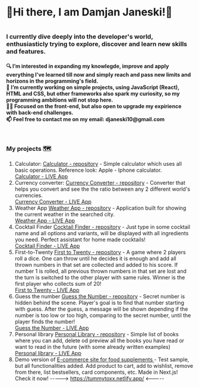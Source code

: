 <h1>👋Hi there, I am Damjan Janeski!👋<h1>

<h3>
 I currently dive deeply into the developer's world, enthusiasticly trying to explore, discover and learn new skills and features. </br>
 </h3>
 <h4>
🔍 I’m interested in expanding my knowlegde, improve and apply everything I've learned till now and simply reach and pass new limits and horizons in the programming's field.</br>
‎‍💼 I’m currently working on simple projects, using JavaScript (React), HTML and CSS, but other frameworks also spark my curiosity, so my programming ambitions will not stop here.</br>
👨‍💻 Focused on the front-end, but also open to upgrade my expirience with back-end challenges. </br>
📫 Feel free to contact me on my email: djaneski10@gmail.com</p></br></h4>

### My projects 🗺️
1. Calculator: <a href='https://github.com/damjanjaneski/calculator'>Calculator - repository</a> - Simple calculator which uses all basic operations. Reference look: Apple - Iphone calculator. <br> 
<a href='https://my-apple-calc.netlify.app'>Calculator - LIVE App</a>
2. Currency converter: <a href='https://github.com/damjanjaneski/currency-converter'>Currency Converter - repository</a> - Converter that helps you convert and see the the ratio between any 2 different world's currencies. <br>
<a href='https://my-currency.netlify.app'>Currency Converter - LIVE App</a>
3. Weather App <a href='https://github.com/damjanjaneski/weather-app'>Weather App - repository</a> - Application built for showing the current weather in the searched city. <br> 
<a href='https://weather-info-check.netlify.app'>Weather App - LIVE App</a>
4. Cocktail Finder <a href='https://github.com/damjanjaneski/cocktail-finder'> Cocktail Finder - repository</a> - Just type in some cocktail name and all options and variants, will be displayed with all ingredients you need. Perfect assistant for home made cocktails! <br>
<a href='https://all-cocktails.netlify.app'>Cocktail Finder - LIVE App</a>
5. First-to-Twenty <a href='https://github.com/damjanjaneski/first-to-twenty'>First to Twenty - repository</a> - A game where 2 players roll a dice. One can throw until he decides it is enough and add all thrown numbers in that set are collected and added to his score. If number 1 is rolled, all previous thrown numbers in that set are lost and the turn is switched to the other player with same rules. Winner is the first player who collects sum of 20! <br>
<a href='https://first-to-twenty.netlify.app'>First to Twenty - LIVE App</a>
6. Guess the number <a href='https://github.com/damjanjaneski/guess-the-number'>Guess the Number - repository</a> - Secret number is hidden behind the scene. Player's goal is to find that number starting with guess. After the guess, a message will be shown depending if the number is too low or too high, comparing to the secret number, until the player finds the number! <br>
<a href='https://my-hidden-number.netlify.app'>Guess the Number - LIVE App</a>
7. Personal library <a href='https://github.com/damjanjaneski/personal-library'>Personal Library - repository</a> - Simple list of books where you can add, delete od preview all the books you have read or want to read in the future (with some already written examples) <br> 
<a href='https://own-library.netlify.app'>Personal library - LIVE App</a>
8. Demo version of <a href="https://github.com/damjanjaneski/own-project"> E-commerce site for food supplements </a> - Test sample, but all functionalities added. Add product to cart, add to wishlist, remove from there, list bestsellers, card components, etc. Made in Next.js! Check it now! -----> https://tummytoxx.netlify.app/ <-----

